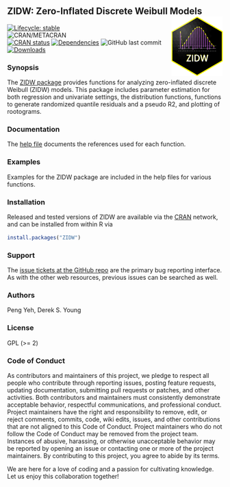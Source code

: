 ## ZIDW: Zero-Inflated Discrete Weibull Models	<a href='https://github.com/dsy109/ZIDW'><img src='man/Figures/ZIDW.png' align="right" height="138.5" /></a>

[![Lifecycle: stable](https://img.shields.io/badge/lifecycle-stable-brightgreen.svg)](https://lifecycle.r-lib.org/articles/stages.html#stable)	
![CRAN/METACRAN](https://img.shields.io/cran/l/ZIDW)	
[![CRAN status](https://www.r-pkg.org/badges/version/ZIDW)](https://CRAN.R-project.org/package=ZIDW)
[![Dependencies](https://tinyverse.netlify.app/badge/ZIDW)](https://cran.r-project.org/package=ZIDW)
![GitHub last commit](https://img.shields.io/github/last-commit/dsy109/ZIDW)
[![Downloads](https://cranlogs.r-pkg.org/badges/ZIDW?color=brightgreen)](https://www.r-pkg.org/pkg/ZIDW)



### Synopsis

The [ZIDW package](https://cran.r-project.org/package=ZIDW) provides functions for analyzing zero-inflated discrete Weibull (ZIDW) models. This package includes parameter estimation for both regression and univariate settings, the distribution functions, functions to generate randomized quantile residuals and a pseudo R2, and plotting of rootograms.

### Documentation

The [help file](https://CRAN.R-project.org/package=ZIDW) documents the references used for each function.

### Examples

Examples for the ZIDW package are included in the help files for various functions.

### Installation

Released and tested versions of ZIDW are available via the
[CRAN](https://cran.r-project.org) network, and can be installed from within R via

```R
install.packages("ZIDW")
```

### Support

The [issue tickets at the GitHub repo](https://github.com/dsy109/ZIDW/issues)
are the primary bug reporting interface.  As with the other web resources,
previous issues can be searched as well.

### Authors

Peng Yeh, Derek S. Young

### License

GPL (>= 2)

### Code of Conduct

As contributors and maintainers of this project, we pledge to respect all people who 
contribute through reporting issues, posting feature requests, updating documentation, 
submitting pull requests or patches, and other activities.  Both contributors and 
maintainers must consistently demonstrate acceptable behavior, respectful communications, 
and professional conduct.  Project maintainers have the right and responsibility to remove, 
edit, or reject comments, commits, code, wiki edits, issues, and other contributions that 
are not aligned to this Code of Conduct.  Project maintainers who do not follow the 
Code of Conduct may be removed from the project team.  Instances of abusive, harassing, 
or otherwise unacceptable behavior may be reported by opening an issue or contacting one 
or more of the project maintainers.  By contributing to this project, you agree to abide 
by its terms.

We are here for a love of coding and a passion for cultivating knowledge.  Let us enjoy 
this collaboration together!
